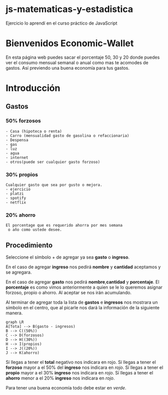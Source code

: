 # js-matematicas-y-estadistica
Ejercicio lo aprendí en el curso práctico de JavaScript

# Bienvenidos  Economic-Wallet
En esta página web puedes sacar el porcentaje 50, 30 y 20 donde puedes ver el consumo mensual semanal o anual como mas te acomodes de gastos. Así previendo una buena economía para tus gastos.

# Introducción 
## Gastos
### 50% forzosos
	- Casa (hipoteca o renta)
	- Carro (mensualidad gasto de gasolina o refaccionaria)
	- Despensa
	- gas
	- luz
	- agua
	- internet
	- otros(puede ser cualquier gasto forzoso)
### 30% propios
	Cualquier gasto que sea por gusto o mejora.
	- ejercicio
	- platzi
	- spotify
	- netflix
### 20% ahorro
	El porcentage que es requerido ahorra por mes semana
	 o año como ustede desee.

## Procedimiento
 Seleccione el símbolo +  de agregar ya sea **gasto** o **ingreso**.
 
 En el caso de agregar **ingreso** nos pedirá **nombre** y **cantidad** aceptamos y se agregara.

En el caso de agregar **gasto** nos pedirá **nombre**,**cantidad** y **porcentaje**. El **porcentaje** es como vimos anteriormente a quien se le lo queremos asignar forzoso, propio o ahorro. Al aceptar se nos irán acumulando.

Al terminar de agregar toda la lista de **gastos** e **ingresos** nos mostrara un símbolo en el centro, que al picarle nos dará la información de la siguiente manera.


```mermaid
graph LR
A[Tota] --> B(gasto - ingresos) 
B --> C((50%))
C --> D(forzosos)
D --> H((30%))
H --> I(propios)
I --> J((20%))
J --> K(ahorro)
```

Sí llegas a tener el **total** negativo nos indicara en rojo.
Sí llegas a tener el **forzoso** mayor a el 50% del **ingreso** nos indicara en *rojo*.
Sí llegas a tener el **propio** mayor a el  30% **ingreso** nos indicara en *rojo*. 
Sí llegas a tener el **ahorro** menor a el 20% **ingreso** nos indicara en *rojo*.

Para tener una buena economía todo debe estar en *verde*.
